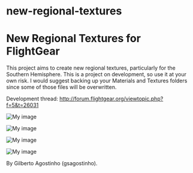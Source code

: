 # new-regional-textures
New Regional Textures for FlightGear
====================================

This project aims to create new regional textures, particularly for the Southern Hemisphere. This is a project on development, so use it at your own risk. I would suggest backing up your Materials and Textures folders since some of those files will be overwritten. 

Development thread: http://forum.flightgear.org/viewtopic.php?f=5&t=26031

![My image](http://s27.postimg.org/cuz3mq2c3/fgfs_screen_006.png)

![My image](http://s11.postimg.org/uxpk425ub/fgfs_screen_007.png)

![My image](http://s13.postimg.org/gc6molo3r/fgfs_screen_001.png)

![My image](http://s17.postimg.org/rou7fla7j/fgfs_screen_003.png)

By Gilberto Agostinho (gsagostinho).
